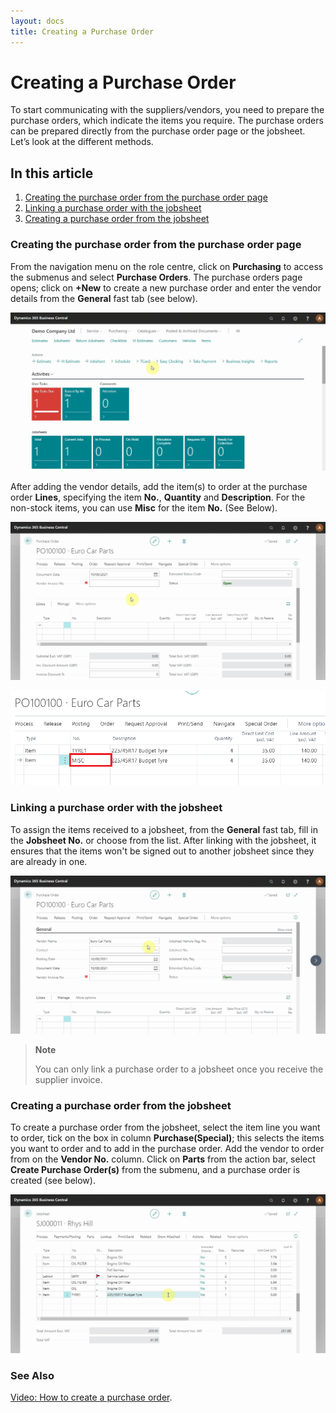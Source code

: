 ```yaml
---
layout: docs
title: Creating a Purchase Order
---
```


# Creating a Purchase Order

To start communicating with the suppliers/vendors, you need to prepare the purchase orders, which indicate the items you require. The purchase orders can be prepared directly from the purchase order page or the jobsheet. Let’s look at the different methods.

## In this article

1. [Creating the purchase order from the purchase order page](#creating-the-purchase-order-from-the-purchase-order-page)
2. [Linking a purchase order with the jobsheet](#linking-a-purchase-order-with-the-jobsheet)
3. [Creating a purchase order from the jobsheet](#creating-a-purchase-order-from-the-jobsheet) 

### Creating the purchase order from the purchase order page
From the navigation menu on the role centre, click on **Purchasing** to access the submenus and select **Purchase Orders**. The purchase orders page opens; click on **+New** to create a new purchase order and enter the vendor details from the **General** fast tab (see below).

![](media/garagehive-creating-a-purchase-order1.gif)

After adding the vendor details, add the item(s) to order at the purchase order **Lines**, specifying the item **No.**, **Quantity** and **Description**. For the non-stock items, you can use **Misc** for the item **No.** (See Below).

![](media/garagehive-creating-a-purchase-order2.gif) 

![](media/garagehive-creating-a-purchase-order-misc.png)

### Linking a purchase order with the jobsheet
To assign the items received to a jobsheet, from the **General** fast tab, fill in the **Jobsheet No.** or choose from the list. After linking with the jobsheet, it ensures that the items won't be signed out to another jobsheet since they are already in one.

![](media/garagehive-creating-a-purchase-order3.gif)

> **Note**
> 
> You can only link a purchase order to a jobsheet once you receive the supplier invoice.

### Creating a purchase order from the jobsheet
To create a purchase order from the jobsheet, select the item line you want to order, tick on the box in column **Purchase(Special)**; this selects the items you want to order and to add in the purchase order. Add the vendor to order from on the **Vendor No.** column. Click on **Parts** from the action bar, select **Create Purchase Order(s)** from the submenu, and a purchase order is created (see below).

![](media/garagehive-creating-a-purchase-order4.gif)


### **See Also**

[Video: How to create a purchase order](https://www.youtube.com/watch?v=M1KB7dSiZrY).
